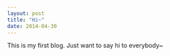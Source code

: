 ```yaml
---
layout: post
title: "Hi~"
date: 2014-04-30
---
```


This is my first blog. Just want to say hi to everybody~